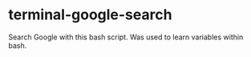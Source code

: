 # terminal-google-search
Search Google with this bash script. Was used to learn variables within bash. 
